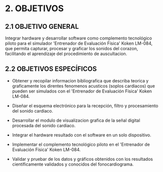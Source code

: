 # 2. OBJETIVOS

## 2.1 OBJETIVO GENERAL

Integrar hardware y desarrollar software como complemento tecnológico piloto para el simulador 'Entrenador de Evaluación Física' Koken LM-084, que permita capturar, procesar y graficar los sonidos del corazon, facilitando el aprendizaje del procedimiento de auscultacion.

## 2.2 OBJETIVOS ESPECÍFICOS

* Obtener y recopilar informacion bibliografica que describa teorica y graficamente los direntes fenomenos acusticos \(soplos cardiacos\) que pueden ser simulados con el 'Entrenador de Evaluación Física' Koken LM-084.

* Diseñar el esquema electrónico para la recepción, filtro y procesamiento del sonido cardiaco.

* Desarrollar el modulo de visualizacion grafica de la señal digital procesada del sonido cardiaco.

* Integrar el hardware resultado con el software en un solo dispositivo.

* Implementar el complemento tecnológico piloto en el 'Entrenador de Evaluación Física' Koken LM-084.

* Validar y pruebar de los datos y gráficos obtenidos con los resultados científicamente validados y conocidos del fonocardiograma.


